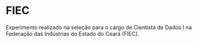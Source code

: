 # FIEC
Experimento realizado na seleção para o cargo de Cientista de Dados I na Federação das Indústrias do Estado do Ceará (FIEC).
